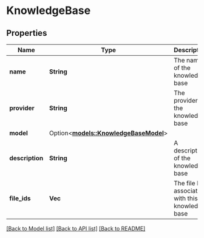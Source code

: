 # KnowledgeBase

## Properties

Name | Type | Description | Notes
------------ | ------------- | ------------- | -------------
**name** | **String** | The name of the knowledge base | 
**provider** | **String** | The provider of the knowledge base | 
**model** | Option<[**models::KnowledgeBaseModel**](KnowledgeBaseModel.md)> |  | [optional]
**description** | **String** | A description of the knowledge base | 
**file_ids** | **Vec<String>** | The file IDs associated with this knowledge base | 

[[Back to Model list]](../README.md#documentation-for-models) [[Back to API list]](../README.md#documentation-for-api-endpoints) [[Back to README]](../README.md)


